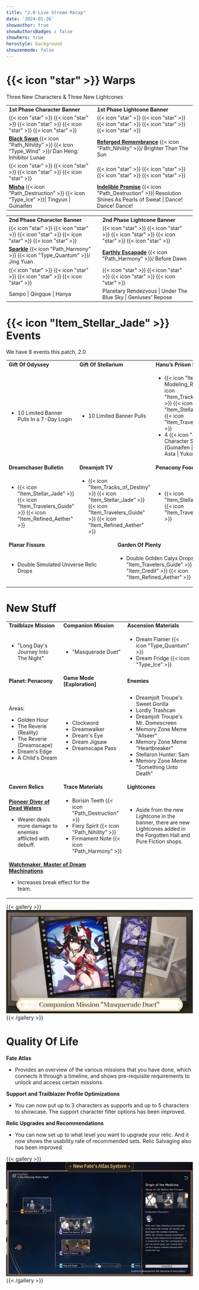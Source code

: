 ```yaml
---
title: "2.0 Live Stream Recap"
date: '2024-01-26'
showauthor: true
showAuthorsBadges : false 
showhero: true
herostyle: background
showzenmode: false
---
```



# {{< icon "star" >}} Warps

Three New Characters & Three New Lightcones


<table>
  <tr>
   <td><strong>1st Phase Character Banner</strong>
   </td>
   <td><strong>1st Phase Lightcone Banner</strong>
   </td>
  </tr>
  <tr>
   <td>{{< icon "star" >}} {{< icon "star" >}} {{< icon "star" >}} {{< icon "star" >}} {{< icon "star" >}}
   </td>
   <td>{{< icon "star" >}} {{< icon "star" >}} {{< icon "star" >}} {{< icon "star" >}} {{< icon "star" >}}
   </td>
  </tr>
  <tr>
   <td><strong><span style="text-decoration:underline;">Black Swan </span></strong> {{< icon "Path_Nihility" >}} {{< icon "Type_Wind" >}}/ Dan Heng: Inhibitor Lunae
   </td>
   <td><strong><span style="text-decoration:underline;">Reforged Remembrance</span></strong>  {{< icon "Path_Nihility" >}}/ Brighter Than The Sun
   </td>
  </tr>
  <tr>
   <td>{{< icon "star" >}} {{< icon "star" >}} {{< icon "star" >}} {{< icon "star" >}}
   </td>
   <td>{{< icon "star" >}} {{< icon "star" >}} {{< icon "star" >}} {{< icon "star" >}}
   </td>
  </tr>
  <tr>
   <td><strong><span style="text-decoration:underline;">Misha</span></strong> {{< icon "Path_Destruction" >}} {{< icon "Type_Ice" >}}| Tingyun | Guinaifen
   </td>
   <td><strong><span style="text-decoration:underline;">Indelible Promise</span></strong> {{< icon "Path_Destruction" >}}| Resolution Shines As Pearls of Sweat | Dance! Dance! Dance!
   </td>
  </tr>
</table>




<table>
  <tr>
   <td><strong>2nd Phase Character Banner</strong>
   </td>
   <td><strong>2nd Phase Lightcone Banner</strong>
   </td>
  </tr>
  <tr>
   <td>{{< icon "star" >}} {{< icon "star" >}} {{< icon "star" >}} {{< icon "star" >}} {{< icon "star" >}}
   </td>
   <td>{{< icon "star" >}} {{< icon "star" >}} {{< icon "star" >}} {{< icon "star" >}} {{< icon "star" >}}
   </td>
  </tr>
  <tr>
   <td><strong><span style="text-decoration:underline;">Sparkle</span></strong> {{< icon "Path_Harmony" >}} {{< icon "Type_Quantum" >}}/ Jing Yuan
   </td>
   <td><strong><span style="text-decoration:underline;">Earthly Escapade</span></strong> {{< icon "Path_Harmony" >}}/ Before Dawn
   </td>
  </tr>
  <tr>
   <td>{{< icon "star" >}} {{< icon "star" >}} {{< icon "star" >}} {{< icon "star" >}}
   </td>
   <td>{{< icon "star" >}} {{< icon "star" >}} {{< icon "star" >}} {{< icon "star" >}}
   </td>
  </tr>
  <tr>
   <td>Sampo | Qingque | Hanya
   </td>
   <td>Planetary Rendezvous | Under The Blue Sky | Geniuses' Repose
   </td>
  </tr>
</table>



# {{< icon "Item_Stellar_Jade" >}} Events

We have 8 events this patch, 2.0


<table>
  <tr>
   <td colspan="2" ><strong>Gift Of Odyssey</strong>
   </td>
   <td colspan="2" ><strong>Gift Of Stellarium</strong>
   </td>
   <td colspan="2" ><strong>Hanu’s Prison Break</strong>
   </td>
  </tr>
  <tr>
   <td colspan="2" >
<ul>

<li>10 Limited Banner Pulls In a 7-Day Login
</li>
</ul>
   </td>
   <td colspan="2" >
<ul>

<li>10 Limited Banner Pulls
</li>
</ul>
   </td>
   <td colspan="2" >
<ul>

<li>{{< icon "Item_Self-Modeling_Resin" >}} {{< icon "Item_Tracks_of_Destiny" >}} {{< icon "Item_Stellar_Jade" >}} {{< icon "Item_Travelers_Guide" >}}

<li>4 {{< icon "star" >}} Character Selector [Guinaifen | Sampo | Asta | Yukong]
</li>
</ul>
   </td>
  </tr>
  <tr>
   <td colspan="2" ><strong>Dreamchaser Bulletin</strong>
   </td>
   <td colspan="2" ><strong>Dreamjolt TV</strong>
   </td>
   <td colspan="2" ><strong>Penacony Food Fest</strong>
   </td>
  </tr>
  <tr>
   <td colspan="2" >
<ul>

<li>{{< icon "Item_Stellar_Jade" >}} {{< icon "Item_Travelers_Guide" >}} {{< icon "Item_Refined_Aether" >}}
</li>
</ul>
   </td>
   <td colspan="2" >
<ul>

<li>{{< icon "Item_Tracks_of_Destiny" >}} {{< icon "Item_Stellar_Jade" >}} {{< icon "Item_Travelers_Guide" >}} {{< icon "Item_Refined_Aether" >}}
</li>
</ul>
   </td>
   <td colspan="2" >
<ul>

<li>{{< icon "Item_Stellar_Jade" >}} {{< icon "Item_Travelers_Guide" >}}
</li>
</ul>
   </td>
  </tr>
  <tr>
   <td colspan="3" ><strong>Planar Fissure</strong>
   </td>
   <td colspan="3" ><strong>Garden Of Plenty</strong>
   </td>
  </tr>
  <tr>
   <td colspan="3" >
<ul>

<li>Double Simulated Universe Relic Drops
</li>
</ul>
   </td>
   <td colspan="3" >
<ul>

<li>Double Golden Calyx Drops {{< icon "Item_Travelers_Guide" >}} {{< icon "Item_Credit" >}} {{< icon "Item_Refined_Aether" >}}
</li>
</ul>
   </td>
  </tr>
</table>



# New Stuff


<table>
  <tr>
   <td colspan="2" ><strong>Trailblaze Mission</strong>
   </td>
   <td colspan="2" ><strong>Companion Mission</strong>
   </td>
   <td colspan="2" ><strong>Ascension Materials</strong>
   </td>
  </tr>
  <tr>
   <td colspan="2" >
<ul>

<li>"Long Day's Journey Into The Night"
</li>
</ul>
   </td>
   <td colspan="2" >
<ul>

<li>"Masquerade Duet"
</li>
</ul>
   </td>
   <td colspan="2" >
<ul>

<li>Dream Flamer {{< icon "Type_Quantum" >}}

<li>Dream Fridge {{< icon "Type_Ice" >}}
</li>
</ul>
   </td>
  </tr>
  <tr>
   <td colspan="2" ><strong>Planet: Penacony</strong>
   </td>
   <td colspan="2" ><strong>Game Mode [Exploration]</strong>
   </td>
   <td colspan="2" ><strong>Enemies</strong>
   </td>
  </tr>
  <tr>
   <td colspan="2" >Areas: 
<ul>

<li>Golden Hour 

<li>The Reverie (Reality) 

<li>The Reverie (Dreamscape) 

<li>Dream's Edge 

<li>A Child's Dream
</li>
</ul>
   </td>
   <td colspan="2" >
<ul>

<li>Clockword

<li>Dreamwalker

<li>Dream's Eye

<li>Dream Jigsaw

<li>Dreamscape Pass
</li>
</ul>
   </td>
   <td colspan="2" >
<ul>

<li>Dreamjolt Troupe's Sweet Gorilla

<li>Lordly Trashcan

<li>Dreamjolt Troupe's Mr. Domescreen

<li>Memory Zone Meme "Allseer"

<li>Memory Zone Meme "Heartbreaker"

<li>Stellaron Hunter: Sam

<li>Memory Zone Meme "Something Unto Death"
</li>
</ul>
   </td>
  </tr>
  <tr>
   <td colspan="2" ><strong>Cavern Relics</strong>
   </td>
   <td colspan="2" ><strong>Trace Materials</strong>
   </td>
   <td colspan="2" ><strong>Lightcones</strong>
   </td>
  </tr>
  <tr>
   <td colspan="2" ><strong><span style="text-decoration:underline;">Pioneer Diver of Dead Waters</span></strong>
<ul>

<li>Wearer deals more damage to enemies afflicted with debuff.
</li>
</ul>
   </td>
   <td colspan="2" >
<ul>

<li>Borisin Teeth {{< icon "Path_Destruction" >}}

<li>Fiery Spirit {{< icon "Path_Nihility" >}}

<li>Firmament Note {{< icon "Path_Harmony" >}}
</li>
</ul>
   </td>
   <td colspan="2" >
<ul>

<li>Aside from the new Lightcone in the banner, there are new Lightcones added in the Forgotten Hall and Pure Fiction shops.
</li>
</ul>
   </td>
  </tr>
  <tr>
   <td colspan="3" ><strong><span style="text-decoration:underline;">Watchmaker, Master of Dream Machinations</span></strong>
<ul>

<li>Increases break effect for the team.
</li>
</ul>
   </td>
   <td colspan="3" >
   </td>
  </tr>
</table>

{{< gallery >}}
  <img src="gallery/01.jpg" class="grid-w100" />
{{< /gallery >}}


# Quality Of Life

**Fate Atlas**



* Provides an overview of the various missions that you have done, which connects it through a timeline, and shows pre-requisite requirements to unlock and access certain missions.

**Support and Trailblazer Profile Optimizations**



* You can now put up to 3 characters as supports and up to 5 characters to showcase. The support character filter options has been improved.

**Relic Upgrades and Recommendations**



* You can now set up to what level you want to upgrade your relic. And it now shows the usability rate of recommended sets. Relic Salvaging also has been improved.

{{< gallery >}}
  <img src="gallery/02.jpg" class="grid-w100" />
{{< /gallery >}}
